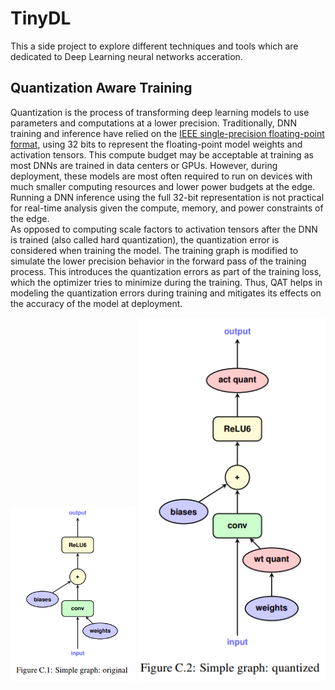 # TinyDL
This a side project to explore different techniques and tools which are dedicated to Deep Learning neural networks acceration.

## Quantization Aware Training 
Quantization is the process of transforming deep learning models to use parameters and computations at a lower precision. 
Traditionally, DNN training and inference have relied on the [IEEE single-precision floating-point format](https://ieeexplore.ieee.org/document/4610935), 
using 32 bits to represent the floating-point model weights and activation tensors.
This compute budget may be acceptable at training as most DNNs are trained in data centers or GPUs. However, during deployment, 
these models are most often required to run on devices with much smaller computing resources and lower power budgets at the edge. 
Running a DNN inference using the full 32-bit representation is not practical for real-time analysis given the compute, memory, and power constraints of the edge.  
As opposed to computing scale factors to activation tensors after the DNN is trained (also called hard quantization), the quantization error is considered when training the model. The training graph is modified to simulate the lower precision behavior in the forward pass of the training process. This introduces the quantization errors as part of the training loss, which the optimizer tries to minimize during the training. Thus, QAT helps in modeling the quantization errors during training and mitigates its effects on the accuracy of the model at deployment.
<p float="left">
  <img src="https://github.com/uslumt/TinyDL/blob/main/Figures/Figure_unquantized.png" width="200"  lenght="200"  />
  
  <img src="https://github.com/uslumt/TinyDL/blob/main/Figures/Figure_quantized.png" width="299"  lenght="200" /> 
</p>

